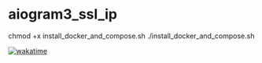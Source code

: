 # aiogram3_ssl_ip

chmod +x install_docker_and_compose.sh
./install_docker_and_compose.sh



<a href="https://wakatime.com/badge/user/d26cd398-7251-4fd1-a726-fb1f96747ca6/project/018ba1c1-4a98-4b3d-8997-0e183bfaeb8d"><img src="https://wakatime.com/badge/user/d26cd398-7251-4fd1-a726-fb1f96747ca6/project/018ba1c1-4a98-4b3d-8997-0e183bfaeb8d.svg" alt="wakatime"></a>